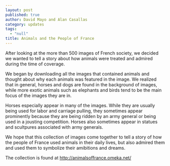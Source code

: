 ```yaml
---
layout: post
published: true
author: David Mayo and Alan Casallas
category: updates
tags: 
  - "null"
title: Animals and the People of France
---
```



After looking at the more than 500 images of French society, we decided we wanted to tell a story about how animals were treated and admired during the time of coverage.

We began by downloading all the images that contained animals and thought about why each animals was featured in the image. We realized that in general, horses and dogs are found in the background of images, while more exotic animals such as elephants and birds tend to be the main focus of the images they are in.

Horses especially appear in many of the images. While they are usually being used for labor and carriage pulling, they sometimes appear prominently because they are being ridden by an army general or being used in a jousting competition. Horses also sometimes appear in statues and scultpures associated with army generals.

We hope that this collection of images come together to tell a story of how the people of France used animals in their daily lives, but also admired them and used them to symbolize their amibitions and dreams.

The collection is found at http://animalsoffrance.omeka.net/